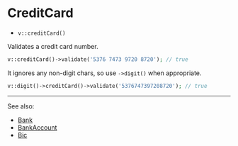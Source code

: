 # CreditCard

- `v::creditCard()`

Validates a credit card number.

```php
v::creditCard()->validate('5376 7473 9720 8720'); // true
```

It ignores any non-digit chars, so use `->digit()` when appropriate.

```php
v::digit()->creditCard()->validate('5376747397208720'); // true
```

***
See also:

  * [Bank](Bank.md)
  * [BankAccount](BankAccount.md)
  * [Bic](Bic.md)
